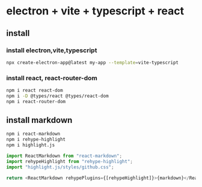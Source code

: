 # electron + vite + typescript + react

## install

### install electron,vite,typescript

```bash
npx create-electron-app@latest my-app --template=vite-typescript

```

### install react, react-router-dom

```bash
npm i react react-dom
npm i -D @types/react @types/react-dom
npm i react-router-dom
```

## install markdown

```bash
npm i react-markdown
npm i rehype-highlight
npm i highlight.js
```

```js
import ReactMarkdown from "react-markdown";
import rehypeHighlight from "rehype-highlight";
import "highlight.js/styles/github.css";

return <ReactMarkdown rehypePlugins={[rehypeHighlight]}>{markdown}</ReactMarkdown>;
```
